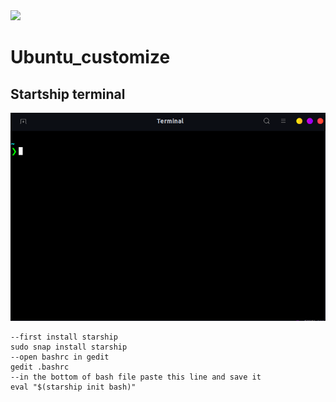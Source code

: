<img src="https://img.shields.io/github/repo-size/whereisfarukk/Ubuntu_customize?color=%23FF0000&style=for-the-badge">


# Ubuntu_customize

## Startship terminal
![This is an image](https://github.com/whereisfarukk/Ubuntu_customize/blob/main/terminal.png)
```
--first install starship
sudo snap install starship
--open bashrc in gedit
gedit .bashrc
--in the bottom of bash file paste this line and save it
eval "$(starship init bash)"
```
